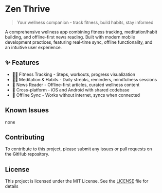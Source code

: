 # Zen Thrive

> Your wellness companion - track fitness, build habits, stay informed

A comprehensive wellness app combining fitness tracking, meditation/habit building, and offline-first news reading. Built with modern mobile development practices, featuring real-time sync, offline functionality, and an intuitive user experience.

## ✨ Features
- 🏃‍♂️ Fitness Tracking - Steps, workouts, progress visualization
- 🧘‍♀️ Meditation & Habits - Daily streaks, reminders, mindfulness sessions
- 📰 News Reader - Offline-first articles, curated wellness content
- 📱 Cross-platform - iOS and Android with shared codebase
- 🔄 Offline Sync - Works without internet, syncs when connected

## Known Issues

none

## Contributing

To contribute to this project, please submit any issues or pull requests on the GitHub repository.

## License

This project is licensed under the MIT License.  See the [LICENSE](LICENSE) file for details